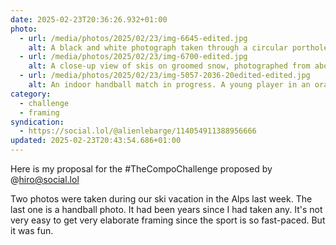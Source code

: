 ```yaml
---
date: 2025-02-23T20:36:26.932+01:00
photo:
  - url: /media/photos/2025/02/23/img-6645-edited.jpg
    alt: A black and white photograph taken through a circular porthole window. Through the window, there's a view of a traditional alpine chalet with a snow-covered roof. The wooden structure has a chimney, and snow-covered mountains are visible in the background. The circular frame of the porthole creates a striking compositional element against the plain wall.
  - url: /media/photos/2025/02/23/img-6700-edited.jpg
    alt: A close-up view of skis on groomed snow, photographed from above. The tips of two black skis are visible against pristine white snow that shows parallel grooming lines. The texture of the packed snow is clearly visible with its characteristic linear patterns created by the grooming machine. The image has a strong geometric quality with the parallel lines of both the ski tracks and grooming marks.
  - url: /media/photos/2025/02/23/img-5057-2036-20edited-edited.jpg
    alt: An indoor handball match in progress. A young player in an orange and black jersey (likely number 2) is handling the ball while being defended by players in blue and black uniforms (one wearing number 17). The scene takes place in an indoor sports hall with typical handball court markings visible on the floor. The image captures the dynamic movement of handball, with the attacking player in mid-motion while controlling the ball.
category:
  - challenge
  - framing
syndication:
  - https://social.lol/@alienlebarge/114054911388956666
updated: 2025-02-23T20:43:54.686+01:00
---
```


Here is my proposal for the #TheCompoChallenge proposed by @hiro@social.lol

Two photos were taken during our ski vacation in the Alps last week.
The last one is a handball photo. It had been years since I had taken any. It's not very easy to get very elaborate framing since the sport is so fast-paced. But it was fun.

